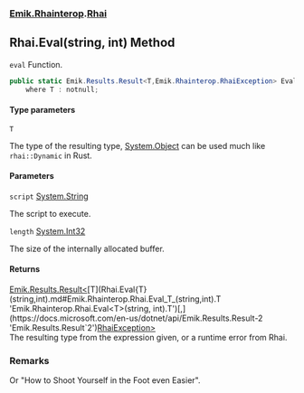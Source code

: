 ### [Emik.Rhainterop](Emik.Rhainterop.md 'Emik.Rhainterop').[Rhai](Rhai.md 'Emik.Rhainterop.Rhai')

## Rhai.Eval<T>(string, int) Method

`eval` Function.

```csharp
public static Emik.Results.Result<T,Emik.Rhainterop.RhaiException> Eval<T>(string? script, int length=1024)
    where T : notnull;
```
#### Type parameters

<a name='Emik.Rhainterop.Rhai.Eval_T_(string,int).T'></a>

`T`

The type of the resulting type, [System.Object](https://docs.microsoft.com/en-us/dotnet/api/System.Object 'System.Object') can be used much like `rhai::Dynamic` in Rust.
#### Parameters

<a name='Emik.Rhainterop.Rhai.Eval_T_(string,int).script'></a>

`script` [System.String](https://docs.microsoft.com/en-us/dotnet/api/System.String 'System.String')

The script to execute.

<a name='Emik.Rhainterop.Rhai.Eval_T_(string,int).length'></a>

`length` [System.Int32](https://docs.microsoft.com/en-us/dotnet/api/System.Int32 'System.Int32')

The size of the internally allocated buffer.

#### Returns
[Emik.Results.Result&lt;](https://docs.microsoft.com/en-us/dotnet/api/Emik.Results.Result-2 'Emik.Results.Result`2')[T](Rhai.Eval{T}(string,int).md#Emik.Rhainterop.Rhai.Eval_T_(string,int).T 'Emik.Rhainterop.Rhai.Eval<T>(string, int).T')[,](https://docs.microsoft.com/en-us/dotnet/api/Emik.Results.Result-2 'Emik.Results.Result`2')[RhaiException](RhaiException.md 'Emik.Rhainterop.RhaiException')[&gt;](https://docs.microsoft.com/en-us/dotnet/api/Emik.Results.Result-2 'Emik.Results.Result`2')  
The resulting type from the expression given, or a runtime error from Rhai.

### Remarks
  
Or "How to Shoot Yourself in the Foot even Easier".
